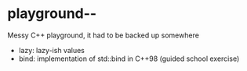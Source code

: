 # playground--
Messy C++ playground, it had to be backed up somewhere

- lazy: lazy-ish values
- bind: implementation of std::bind in C++98 (guided school exercise)
